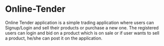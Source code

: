 # Online-Tender
Online Tender application is a simple trading application where users can Signup/Login and sell their products or purchase a new one. The registered users can login and bid on a product which is on sale or if user wants to sell a product, he/she can post it on the application. 
